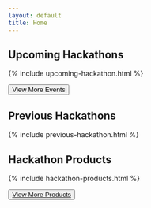 ```yaml
---
layout: default
title: Home
---
```


## Upcoming Hackathons

{% include upcoming-hackathon.html %}

<button class="upcoming toggle">View More Events</button>

## Previous Hackathons

{% include previous-hackathon.html %}


## Hackathon Products

{% include hackathon-products.html %}

<button><a href="{{ site.baseurl}}/products">View More Products</a></button>





